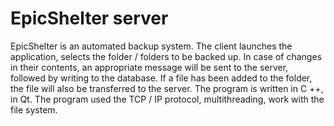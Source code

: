 # EpicShelter server
EpicShelter is an automated backup system. The client launches the application, selects the folder / folders to be backed up. In case of changes in their contents, an appropriate message will be sent to the server, followed by writing to the database. If a file has been added to the folder, the file will also be transferred to the server. The program is written in C ++, in Qt. The program used the TCP / IP protocol, multithreading, work with the file system.
